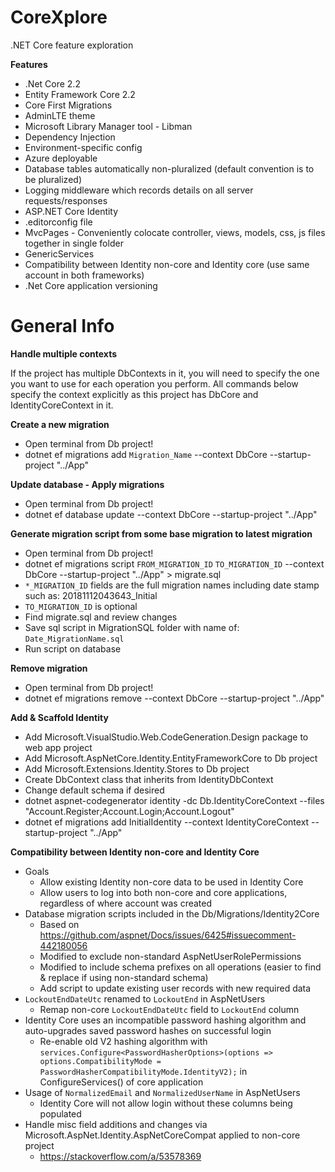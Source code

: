 # CoreXplore
.NET Core feature exploration

**Features**

* .Net Core 2.2
* Entity Framework Core 2.2
* Core First Migrations
* AdminLTE theme
* Microsoft Library Manager tool - Libman
* Dependency Injection
* Environment-specific config
* Azure deployable
* Database tables automatically non-pluralized (default convention is to be pluralized)
* Logging middleware which records details on all server requests/responses
* ASP.NET Core Identity
* .editorconfig file
* MvcPages - Conveniently colocate controller, views, models, css, js files together in single folder
* GenericServices
* Compatibility between Identity non-core and Identity core (use same account in both frameworks)
* .Net Core application versioning

# General Info

**Handle multiple contexts**

If the project has multiple DbContexts in it, you will need to specify the one you want to use for each operation you perform. All commands below specify the context explicitly as this project has DbCore and IdentityCoreContext in it.

**Create a new migration**
* Open terminal from Db project!
* dotnet ef migrations add `Migration_Name` --context DbCore --startup-project "../App"
    
**Update database - Apply migrations**
* Open terminal from Db project!
* dotnet ef database update --context DbCore --startup-project "../App"
    
**Generate migration script from some base migration to latest migration**
* Open terminal from Db project!
* dotnet ef migrations script `FROM_MIGRATION_ID` `TO_MIGRATION_ID` --context DbCore --startup-project "../App" > migrate.sql
* `*_MIGRATION_ID` fields are the full migration names including date stamp such as: 20181112043643_Initial
* `TO_MIGRATION_ID` is optional
* Find migrate.sql and review changes
* Save sql script in MigrationSQL folder with name of: `Date_MigrationName.sql`
* Run script on database

**Remove migration**
* Open terminal from Db project!
* dotnet ef migrations remove --context DbCore --startup-project "../App"

**Add & Scaffold Identity**
* Add Microsoft.VisualStudio.Web.CodeGeneration.Design package to web app project
* Add Microsoft.AspNetCore.Identity.EntityFrameworkCore to Db project
* Add Microsoft.Extensions.Identity.Stores to Db project
* Create DbContext class that inherits from IdentityDbContext
* Change default schema if desired
* dotnet aspnet-codegenerator identity -dc Db.IdentityCoreContext --files "Account.Register;Account.Login;Account.Logout"
* dotnet ef migrations add InitialIdentity --context IdentityCoreContext --startup-project "../App"

**Compatibility between Identity non-core and Identity Core**
* Goals
  * Allow existing Identity non-core data to be used in Identity Core
  * Allow users to log into both non-core and core applications, regardless of where account was created
* Database migration scripts included in the Db/Migrations/Identity2Core
  * Based on https://github.com/aspnet/Docs/issues/6425#issuecomment-442180056
  * Modified to exclude non-standard AspNetUserRolePermissions 
  * Modified to include schema prefixes on all operations (easier to find & replace if using non-standard schema)
  * Add script to update existing user records with new required data
* `LockoutEndDateUtc` renamed to `LockoutEnd` in AspNetUsers
  * Remap non-core `LockoutEndDateUtc` field to `LockoutEnd` column
* Identity Core uses an incompatible password hashing algorithm and auto-upgrades saved password hashes on successful login
  * Re-enable old V2 hashing algorithm with `services.Configure<PasswordHasherOptions>(options => options.CompatibilityMode = PasswordHasherCompatibilityMode.IdentityV2);` in ConfigureServices() of core application
* Usage of `NormalizedEmail` and `NormalizedUserName` in AspNetUsers
  * Identity Core will not allow login without these columns being populated
* Handle misc field additions and changes via Microsoft.AspNet.Identity.AspNetCoreCompat applied to non-core project
  * https://stackoverflow.com/a/53578369
